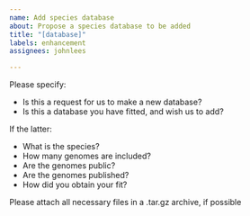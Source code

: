 ```yaml
---
name: Add species database
about: Propose a species database to be added
title: "[database]"
labels: enhancement
assignees: johnlees

---
```


Please specify:
- Is this a request for us to make a new database?
- Is this a database you have fitted, and wish us to add?

If the latter:
- What is the species?
- How many genomes are included?
- Are the genomes public?
- Are the genomes published?
- How did you obtain your fit?

Please attach all necessary files in a .tar.gz archive, if possible
